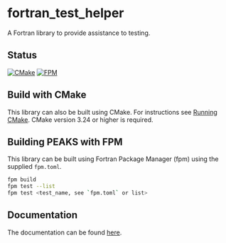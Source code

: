 # fortran_test_helper
A Fortran library to provide assistance to testing.

## Status
[![CMake](https://github.com/jchristopherson/fortran_test_helper/actions/workflows/cmake.yml/badge.svg)](https://github.com/jchristopherson/fortran_test_helpers/actions/workflows/cmake.yml)
[![FPM](https://github.com/jchristopherson/fortran_test_helper/actions/workflows/fpm.yml/badge.svg)](https://github.com/jchristopherson/fortran_test_helpers/actions/workflows/fpm.yml)

## Build with CMake
This library can also be built using CMake.  For instructions see [Running CMake](https://cmake.org/runningcmake/).  CMake version 3.24 or higher is required.

## Building PEAKS with FPM
This library can be built using Fortran Package Manager (fpm) using the supplied `fpm.toml`.
```bash
fpm build
fpm test --list
fpm test <test_name, see `fpm.toml` or list>
```

## Documentation
The documentation can be found [here](https://jchristopherson.github.io/fortran_test_helper/).
